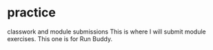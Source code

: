 # practice
classwork and module submissions
This is where I will submit module exercises. This one is for Run Buddy.
